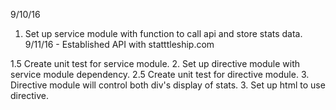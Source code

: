 9/10/16
1. Set up service module with function to call api and store stats data.
9/11/16 - Established API with statttleship.com 


1.5 Create unit test for service module.
2. Set up directive module with service module dependency.
2.5 Create unit test for directive module.
3. Directive module will control both div's display of stats.
3. Set up html to use directive.
